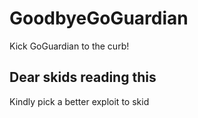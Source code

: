 # GoodbyeGoGuardian
Kick GoGuardian to the curb!

## Dear skids reading this
Kindly pick a better exploit to skid
